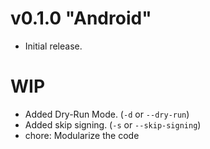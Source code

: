 # v0.1.0 "Android"
- Initial release.

# WIP
- Added Dry-Run Mode. (`-d` or `--dry-run`)
- Added skip signing. (`-s` or `--skip-signing`)
- chore: Modularize the code